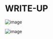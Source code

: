 # WRITE-UP

![image](https://github.com/user-attachments/assets/48ddbd8d-adf5-4ee2-94ef-ae1094c649ac)

![image](https://github.com/user-attachments/assets/a77ef8d9-497b-4287-9eff-40721abfbf63)
